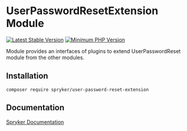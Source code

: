 # UserPasswordResetExtension Module
[![Latest Stable Version](https://poser.pugx.org/spryker/user-password-reset-extension/v/stable.svg)](https://packagist.org/packages/spryker/user-password-reset-extension)
[![Minimum PHP Version](https://img.shields.io/badge/php-%3E%3D%207.4-8892BF.svg)](https://php.net/)

Module provides an interfaces of plugins to extend UserPasswordReset module from the other modules.

## Installation

```
composer require spryker/user-password-reset-extension
```

## Documentation

[Spryker Documentation](https://academy.spryker.com/developing_with_spryker/module_guide/modules.html)
